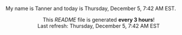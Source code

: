 My name is Tanner and today is Thursday, December 5, 7:42 AM EST.

<p align="center">This <i>README</i> file is generated <b>every 3 hours</b>!</br>Last refresh: Thursday, December 5, 7:42 AM EST<br /></p>
